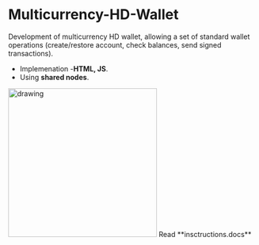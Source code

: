 # Multicurrency-HD-Wallet
Development of multicurrency HD wallet, allowing a set of standard wallet operations (create/restore account, check balances, send signed transactions).<br />
- Implemenation -**HTML, JS**.<br />
- Using **shared nodes**.<br />
<img src="https://images.idgesg.net/images/article/2019/04/crypto-currency_hand-holding-phone-iwth-bitcoin_digital-wallet_bitcoin_blockchain-100793898-large.jpg?auto=webp&quality=85,70" alt="drawing" width="300"/>
Read **insctructions.docs**
